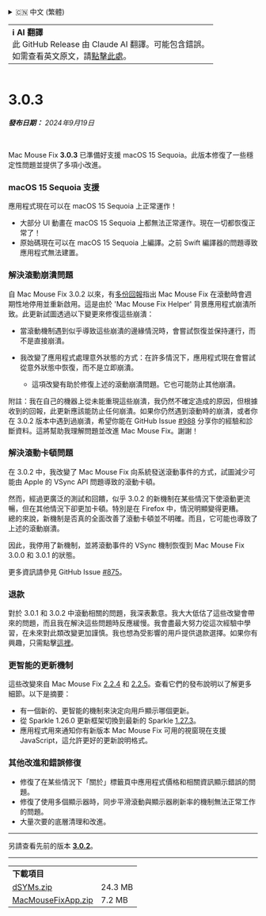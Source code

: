 <details>
<summary>🇨🇳 中文 (繁體)</summary>

[🇬🇧 English (GitHub Release)](https://github.com/noah-nuebling/mac-mouse-fix/releases/tag/3.0.3)\
[🇩🇪 Deutsch](https://redirect.macmousefix.com/?target=mmf-release&tag=3.0.3&locale=de)\
[🇻🇳 Tiếng Việt](https://redirect.macmousefix.com/?target=mmf-release&tag=3.0.3&locale=vi)\
[🇨🇳 中文 (简体)](https://redirect.macmousefix.com/?target=mmf-release&tag=3.0.3&locale=zh-Hans)\
**🇨🇳 中文 (繁體)**\
[🇭🇰 中文（香港)](https://redirect.macmousefix.com/?target=mmf-release&tag=3.0.3&locale=zh-HK)\
[🇰🇷 한국어](https://redirect.macmousefix.com/?target=mmf-release&tag=3.0.3&locale=ko)\
[Help translate Mac Mouse Fix to different languages!](https://github.com/noah-nuebling/mac-mouse-fix/discussions/731)
</details>
<table align=><td>
<b>ℹ️ AI 翻譯</b><br>
此 GitHub Release 由 Claude AI 翻譯。可能包含錯誤。<br>
如需查看英文原文，請<a href="https://github.com/noah-nuebling/mac-mouse-fix/releases/tag/3.0.3">點擊此處</a>。
</td></table>

<table></table>

# 3.0.3
***發布日期：** 2024年9月19日*

<br>

Mac Mouse Fix **3.0.3** 已準備好支援 macOS 15 Sequoia。此版本修復了一些穩定性問題並提供了多項小改進。

### macOS 15 Sequoia 支援

應用程式現在可以在 macOS 15 Sequoia 上正常運作！

- 大部分 UI 動畫在 macOS 15 Sequoia 上都無法正常運作。現在一切都恢復正常了！
- 原始碼現在可以在 macOS 15 Sequoia 上編譯。之前 Swift 編譯器的問題導致應用程式無法建置。

### 解決滾動崩潰問題

自 Mac Mouse Fix 3.0.2 以來，有[多份回報](https://github.com/noah-nuebling/mac-mouse-fix/issues/988)指出 Mac Mouse Fix 在滾動時會週期性地停用並重新啟用。這是由於 'Mac Mouse Fix Helper' 背景應用程式崩潰所致。此更新試圖透過以下變更來修復這些崩潰：

- 當滾動機制遇到似乎導致這些崩潰的邊緣情況時，會嘗試恢復並保持運行，而不是直接崩潰。
- 我改變了應用程式處理意外狀態的方式：在許多情況下，應用程式現在會嘗試從意外狀態中恢復，而不是立即崩潰。
    
    - 這項改變有助於修復上述的滾動崩潰問題。它也可能防止其他崩潰。

附註：我在自己的機器上從未能重現這些崩潰，我仍然不確定造成的原因，但根據收到的回報，此更新應該能防止任何崩潰。如果你仍然遇到滾動時的崩潰，或者你在 3.0.2 版本中遇到過崩潰，希望你能在 GitHub Issue [#988](https://github.com/noah-nuebling/mac-mouse-fix/issues/988) 分享你的經驗和診斷資料。這將幫助我理解問題並改進 Mac Mouse Fix。謝謝！

### 解決滾動卡頓問題

在 3.0.2 中，我改變了 Mac Mouse Fix 向系統發送滾動事件的方式，試圖減少可能由 Apple 的 VSync API 問題導致的滾動卡頓。

然而，經過更廣泛的測試和回饋，似乎 3.0.2 的新機制在某些情況下使滾動更流暢，但在其他情況下卻更加卡頓。特別是在 Firefox 中，情況明顯變得更糟。\
總的來說，新機制是否真的全面改善了滾動卡頓並不明確。而且，它可能也導致了上述的滾動崩潰。

因此，我停用了新機制，並將滾動事件的 VSync 機制恢復到 Mac Mouse Fix 3.0.0 和 3.0.1 的狀態。

更多資訊請參見 GitHub Issue [#875](https://github.com/noah-nuebling/mac-mouse-fix/issues/875)。

### 退款

對於 3.0.1 和 3.0.2 中滾動相關的問題，我深表歉意。我大大低估了這些改變會帶來的問題，而且我在解決這些問題時反應緩慢。我會盡最大努力從這次經驗中學習，在未來對此類改變更加謹慎。我也想為受影響的用戶提供退款選擇。如果你有興趣，只需點擊[這裡](https://redirect.macmousefix.com/?target=mmf-apply-for-refund&locale=zh-Hant)。

### 更智能的更新機制

這些改變來自 Mac Mouse Fix [2.2.4](https://redirect.macmousefix.com/?target=mmf-release&tag=2.2.4&locale=zh-Hant) 和 [2.2.5](https://redirect.macmousefix.com/?target=mmf-release&tag=2.2.5&locale=zh-Hant)。查看它們的發布說明以了解更多細節。以下是摘要：

- 有一個新的、更智能的機制來決定向用戶顯示哪個更新。
- 從 Sparkle 1.26.0 更新框架切換到最新的 Sparkle [1.27.3](https://github.com/sparkle-project/Sparkle/releases/tag/1.27.3)。
- 應用程式用來通知你有新版本 Mac Mouse Fix 可用的視窗現在支援 JavaScript，這允許更好的更新說明格式。

### 其他改進和錯誤修復

- 修復了在某些情況下「關於」標籤頁中應用程式價格和相關資訊顯示錯誤的問題。
- 修復了使用多個顯示器時，同步平滑滾動與顯示器刷新率的機制無法正常工作的問題。
- 大量次要的底層清理和改進。

---

另請查看先前的版本 [**3.0.2**](https://redirect.macmousefix.com/?target=mmf-release&tag=3.0.2&locale=zh-Hant)。

---

<table align="start">
<tr>
    <td colspan=2>
        <b>下載項目</b>
    </td>
</tr>
<tr>
    <td><a href="https://github.com/noah-nuebling/mac-mouse-fix/releases/download/3.0.3/dSYMs.zip">dSYMs.zip</a></td>
    <td>24.3 MB</td>
</tr>
<tr>
    <td><a href="https://github.com/noah-nuebling/mac-mouse-fix/releases/download/3.0.3/MacMouseFixApp.zip">MacMouseFixApp.zip</a></td>
    <td>7.2 MB</td>
</tr>
</table>